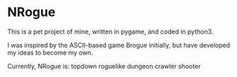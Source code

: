 # NRogue

This is a pet project of mine, written in pygame, and coded in python3.

I was inspired by the ASCII-based game Brogue initially, but have developed my ideas to become my own.

Currently, NRogue is:
  topdown
  roguelike
  dungeon crawler
  shooter
